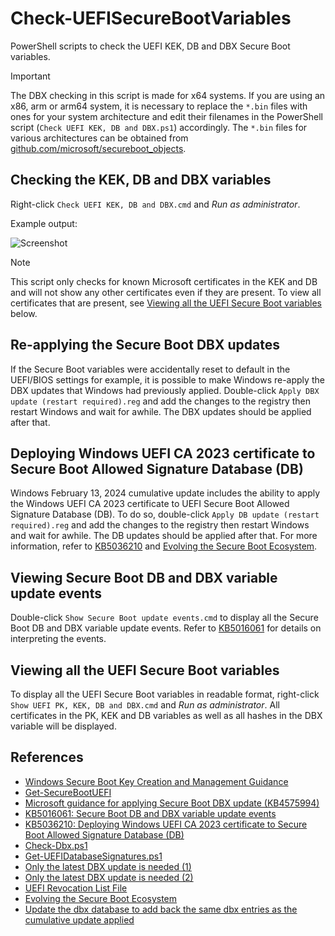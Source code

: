 # Check-UEFISecureBootVariables

PowerShell scripts to check the UEFI KEK, DB and DBX Secure Boot variables.

> [!IMPORTANT]
> The DBX checking in this script is made for x64 systems. If you are using an x86, arm or arm64 system, it is necessary to replace the `*.bin` files with ones for your system architecture and edit their filenames in the PowerShell script (`Check UEFI KEK, DB and DBX.ps1`) accordingly. The `*.bin` files for various architectures can be obtained from [github.com/microsoft/secureboot_objects](https://github.com/microsoft/secureboot_objects/tree/main/PostSignedObjects/DBX).

## Checking the KEK, DB and DBX variables

Right-click `Check UEFI KEK, DB and DBX.cmd` and *Run as administrator*.

Example output:

![Screenshot](https://github.com/user-attachments/assets/9035677f-faea-4a73-8f3c-fd462544841a)

> [!NOTE]
> This script only checks for known Microsoft certificates in the KEK and DB and will not show any other certificates even if they are present. To view all certificates that are present, see [Viewing all the UEFI Secure Boot variables](#viewing-all-the-uefi-secure-boot-variables) below.

## Re-applying the Secure Boot DBX updates

If the Secure Boot variables were accidentally reset to default in the UEFI/BIOS settings for example, it is possible to make Windows re-apply the DBX updates that Windows had previously applied. Double-click `Apply DBX update (restart required).reg` and add the changes to the registry then restart Windows and wait for awhile. The DBX updates should be applied after that.

## Deploying Windows UEFI CA 2023 certificate to Secure Boot Allowed Signature Database (DB)

Windows February 13, 2024 cumulative update includes the ability to apply the Windows UEFI CA 2023 certificate to UEFI Secure Boot Allowed Signature Database (DB). To do so, double-click `Apply DB update (restart required).reg` and add the changes to the registry then restart Windows and wait for awhile. The DB updates should be applied after that. For more information, refer to [KB5036210](https://support.microsoft.com/en-gb/topic/kb5036210-deploying-windows-uefi-ca-2023-certificate-to-secure-boot-allowed-signature-database-db-a68a3eae-292b-4224-9490-299e303b450b) and [Evolving the Secure Boot Ecosystem](https://uefi.org/sites/default/files/resources/Evolving%20the%20Secure%20Boot%20Ecosystem_Flick%20and%20Sutherland.pdf).

## Viewing Secure Boot DB and DBX variable update events

Double-click `Show Secure Boot update events.cmd` to display all the Secure Boot DB and DBX variable update events. Refer to [KB5016061](https://support.microsoft.com/en-gb/topic/kb5016061-secure-boot-db-and-dbx-variable-update-events-37e47cf8-608b-4a87-8175-bdead630eb69) for details on interpreting the events.

## Viewing all the UEFI Secure Boot variables

To display all the UEFI Secure Boot variables in readable format, right-click `Show UEFI PK, KEK, DB and DBX.cmd` and *Run as administrator*. All certificates in the PK, KEK and DB variables as well as all hashes in the DBX variable will be displayed.

## References

- [Windows Secure Boot Key Creation and Management Guidance](https://learn.microsoft.com/en-my/windows-hardware/manufacture/desktop/windows-secure-boot-key-creation-and-management-guidance?view=windows-11)
- [Get-SecureBootUEFI](https://learn.microsoft.com/en-my/powershell/module/secureboot/get-securebootuefi?view=windowsserver2022-ps)
- [Microsoft guidance for applying Secure Boot DBX update (KB4575994)](https://support.microsoft.com/en-gb/topic/microsoft-guidance-for-applying-secure-boot-dbx-update-kb4575994-e3b9e4cb-a330-b3ba-a602-15083965d9ca)
- [KB5016061: Secure Boot DB and DBX variable update events](https://support.microsoft.com/en-gb/topic/kb5016061-secure-boot-db-and-dbx-variable-update-events-37e47cf8-608b-4a87-8175-bdead630eb69)
- [KB5036210: Deploying Windows UEFI CA 2023 certificate to Secure Boot Allowed Signature Database (DB)](https://support.microsoft.com/en-gb/topic/kb5036210-deploying-windows-uefi-ca-2023-certificate-to-secure-boot-allowed-signature-database-db-a68a3eae-292b-4224-9490-299e303b450b)
- [Check-Dbx.ps1](https://gist.github.com/out0xb2/f8e0bae94214889a89ac67fceb37f8c0#file-check-dbx-ps1)
- [Get-UEFIDatabaseSignatures.ps1](https://gist.github.com/out0xb2/f8e0bae94214889a89ac67fceb37f8c0?permalink_comment_id=4572467#gistcomment-4572467)
- [Only the latest DBX update is needed (1)](https://gist.github.com/out0xb2/f8e0bae94214889a89ac67fceb37f8c0?permalink_comment_id=4661159#gistcomment-4661159)
- [Only the latest DBX update is needed (2)](https://gist.github.com/out0xb2/f8e0bae94214889a89ac67fceb37f8c0?permalink_comment_id=4661596#gistcomment-4661596)
- [UEFI Revocation List File](https://uefi.org/revocationlistfile)
- [Evolving the Secure Boot Ecosystem](https://uefi.org/sites/default/files/resources/Evolving%20the%20Secure%20Boot%20Ecosystem_Flick%20and%20Sutherland.pdf)
- [Update the dbx database to add back the same dbx entries as the cumulative update applied](https://support.hp.com/my-en/document/ish_9642671-9641393-16#GUID-49C8C19D-32CC-4FF9-A635-4A87C0BB0046)
